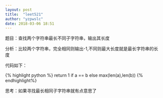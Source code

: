 ```yaml
---
layout: post
title:  "leet521"
author: "yzpwslc"
date: 2018-03-06 18:51
---
```


<p>题目：查找两个字符串最长不同子字符串，输出其长度</p>
<p>分析：比较两个字符串，完全相同则输出-1,不同则最大长度就是最长字符串的长度</p>
<p>代码如下：</p>
{% highlight python %}
        return 1 if a == b else max(len(a),len(b))
{% endhighlight%}
<p>思考：如果寻找最长相同子字符串就有点意思了</p>
